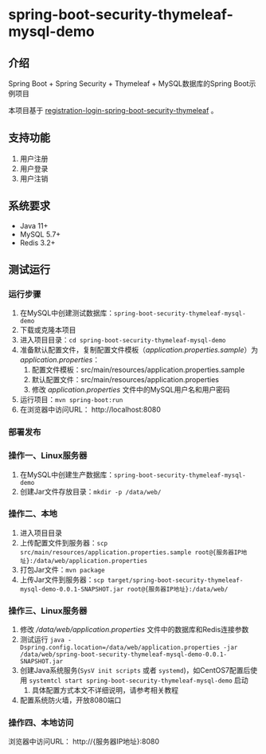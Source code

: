 # spring-boot-security-thymeleaf-mysql-demo

## 介绍

Spring Boot + Spring Security + Thymeleaf + MySQL数据库的Spring Boot示例项目

本项目基于 [registration-login-spring-boot-security-thymeleaf](https://github.com/knowledgefactory4u/registration-login-spring-boot-security-thymeleaf) 。

## 支持功能

1. 用户注册
2. 用户登录
3. 用户注销

## 系统要求

* Java 11+
* MySQL 5.7+
* Redis 3.2+

## 测试运行

### 运行步骤

1. 在MySQL中创建测试数据库：`spring-boot-security-thymeleaf-mysql-demo`
2. 下载或克隆本项目
3. 进入项目目录：`cd spring-boot-security-thymeleaf-mysql-demo`
4. 准备默认配置文件，复制配置文件模板（*application.properties.sample*）为 *application.properties*：
   1. 配置文件模板：src/main/resources/application.properties.sample
   2. 默认配置文件：src/main/resources/application.properties
   3. 修改 *application.properties* 文件中的MySQL用户名和用户密码
5. 运行项目：`mvn spring-boot:run`
6. 在浏览器中访问URL： http://localhost:8080

### 部署发布

### 操作一、Linux服务器

1. 在MySQL中创建生产数据库：`spring-boot-security-thymeleaf-mysql-demo`
2. 创建Jar文件存放目录：`mkdir -p /data/web/`

### 操作二、本地

1. 进入项目目录
2. 上传配置文件到服务器：`scp src/main/resources/application.properties.sample root@{服务器IP地址}:/data/web/application.properties`
3. 打包Jar文件：`mvn package`
4. 上传Jar文件到服务器：`scp target/spring-boot-security-thymeleaf-mysql-demo-0.0.1-SNAPSHOT.jar root@{服务器IP地址}:/data/web/`

### 操作三、Linux服务器

1. 修改 */data/web/application.properties* 文件中的数据库和Redis连接参数
2. 测试运行 `java -Dspring.config.location=/data/web/application.properties -jar /data/web/spring-boot-security-thymeleaf-mysql-demo-0.0.1-SNAPSHOT.jar`
3. 创建Java系统服务(`SysV init scripts` 或者 `systemd`)，如CentOS7配置后使用 `systemtcl start spring-boot-security-thymeleaf-mysql-demo` 启动
   1. 具体配置方式本文不详细说明，请参考相关教程
4. 配置系统防火墙，开放8080端口

### 操作四、本地访问

浏览器中访问URL： http://{服务器IP地址}:8080